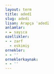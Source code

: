 ```yaml
---
layout: term
title: adedî
slug: adedi
lisan: Arapça ʿadedī
anlamlar:
- ► sayıca
ozellikler:
- - zarf
  - eskimiş
ornekler:
- - ''
orneklerkaynak:
- - ''
---
```

